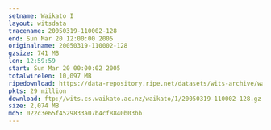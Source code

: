 ```yaml
---
setname: Waikato I
layout: witsdata
tracename: 20050319-110002-128
end: Sun Mar 20 12:00:00 2005
originalname: 20050319-110002-128
gzsize: 741 MB
len: 12:59:59
start: Sun Mar 20 00:00:02 2005
totalwirelen: 10,097 MB
ripedownload: https://data-repository.ripe.net/datasets/wits-archive/waikato/1/20050319-110002-128.gz
pkts: 29 million
download: ftp://wits.cs.waikato.ac.nz/waikato/1/20050319-110002-128.gz
size: 2,074 MB
md5: 022c3e65f4529833a07b4cf8840b03bb
---
```

